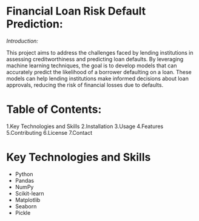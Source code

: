 # Financial Loan Risk Default Prediction:

*Introduction:*

This project aims to address the challenges faced by lending institutions in assessing creditworthiness and predicting loan defaults. By leveraging machine learning techniques, the goal is to develop models that can accurately predict the likelihood of a borrower defaulting on a loan. These models can help lending institutions make informed decisions about loan approvals, reducing the risk of financial losses due to defaults.


# Table of Contents:

1.Key Technologies and Skills
2.Installation
3.Usage
4.Features
5.Contributing
6.License
7.Contact

# Key Technologies and Skills

* Python
* Pandas
* NumPy
* Scikit-learn
* Matplotlib
* Seaborn
* Pickle



